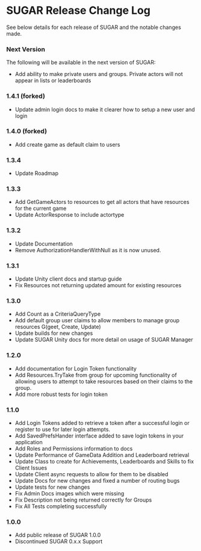 # SUGAR Release Change Log
See below details for each release of SUGAR and the notable changes made.

### Next Version
The following will be available in the next version of SUGAR:
- Add ability to make private users and groups. Private actors will not appear in lists or leaderboards

### 1.4.1 (forked)
- Update admin login docs to make it clearer how to setup a new user and login 

### 1.4.0 (forked)
- Add create game as default claim to users

### 1.3.4
- Update Roadmap

### 1.3.3
- Add GetGameActors to resources to get all actors that have resources for the current game
- Update ActorResponse to include actortype

### 1.3.2
- Update Documentation
- Remove AuthorizationHandlerWithNull as it is now unused.

### 1.3.1
- Update Unity client docs and startup guide
- Fix Resources not returning updated amount for existing resources

### 1.3.0
- Add Count as a CriteriaQueryType
- Add default group user claims to allow members to manage group resources G(geet, Create, Update)
- Update builds for new changes
- Update SUGAR Unity docs for more detail on usage of SUGAR Manager

### 1.2.0
- Add documentation for Login Token functionality
- Add Resources.TryTake from group for upcoming functionality of allowing users to attempt to take resources based on their claims to the group.
- Add more robust tests for login token

### 1.1.0
- Add Login Tokens added to retrieve a token after a successful login or register to use for later login attempts.
- Add SavedPrefsHander interface added to save login tokens in your application
- Add Roles and Permissions information to docs
- Update Performance of GameData Addition and Leaderboard retrieval 
- Update Class to create for Achievements, Leaderboards and Skills to fix Client Issues
- Update Client async requests to allow for them to be disabled
- Update Docs for new changes and fixed a number of routing bugs
- Update tests for new changes
- Fix Admin Docs images which were missing
- Fix Description not being returned correctly for Groups
- Fix All Tests completing successfully

### 1.0.0
- Add public release of SUGAR 1.0.0
- Discontinued SUGAR 0.x.x Support
